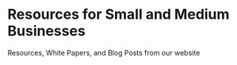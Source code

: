 # Resources for Small and Medium Businesses
Resources, White Papers, and Blog Posts from our website
